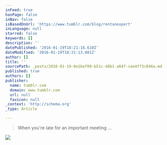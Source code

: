 ```yaml
---
inFeed: true
hasPage: false
inNav: false
isBasedOnUrl: 'https://www.tumblr.com/blog/rentanexpert'
inLanguage: null
starred: false
keywords: []
description: ''
datePublished: '2016-01-19T18:21:16.610Z'
dateModified: '2016-01-19T18:21:13.081Z'
author: []
title: ''
sourcePath: _posts/2016-01-19-0e1bef09-b51c-48b1-a64f-cee4ff3c846a.md
published: true
authors: []
publisher:
  name: tumblr.com
  domain: www.tumblr.com
  url: null
  favicon: null
_context: 'http://schema.org'
_type: Article

---
```

> When you're late for an important meeting ...

![](https://s3-us-west-2.amazonaws.com/the-grid-img/p/70397437a34cb1da35e3638e2e5433073df590ea.gif)